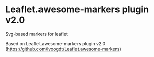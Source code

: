 # Leaflet.awesome-markers plugin v2.0
Svg-based markers for leaflet


Based on Leaflet.awesome-markers plugin v2.0 (https://github.com/lvoogdt/Leaflet.awesome-markers)

